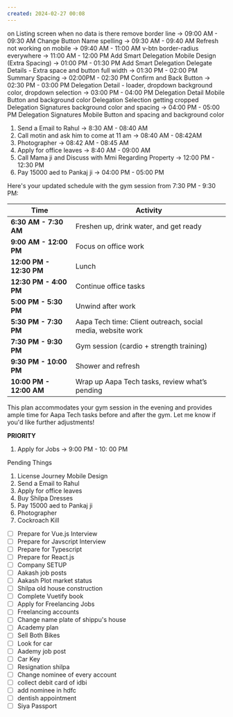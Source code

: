```yaml
---
created: 2024-02-27 00:08
---
```


on Listing screen when no data is there remove border line -> 09:00 AM - 09:30 AM
Change Button Name spelling -> 09:30 AM - 09:40 AM
Refresh not working on mobile -> 09:40 AM - 11:00 AM
v-btn border-radius everywhere -> 11:00 AM - 12:00 PM
Add Smart Delegation Mobile Design (Extra Spacing) -> 01:00 PM - 01:30 PM
Add Smart Delegation Delegate Details - Extra space and button full width -> 01:30 PM - 02:00 PM
Summary Spacing -> 02:00PM - 02:30 PM
Confirm and Back Button -> 02:30 PM - 03:00 PM
Delegation Detail - loader, dropdown background color, dropdown selection -> 03:00 PM - 04:00 PM
Delegation Detail Mobile Button and background color
Delegation Selection getting cropped
Delegation Signatures background color and spacing -> 04:00 PM - 05:00 PM
Delegation Signatures Mobile Button and spacing and background color

1. Send a Email to Rahul -> 8:30 AM - 08:40 AM
2. Call motin and ask him to come at 11 am -> 08:40 AM - 08:42AM
3. Photographer -> 08:42 AM - 08:45 AM
4. Apply for office leaves -> 8:40 AM - 09:00 AM
5. Call Mama ji and Discuss with Mmi Regarding Property -> 12:00 PM - 12:30 PM
6. Pay 15000 aed to Pankaj ji -> 04:00 PM - 05:00 PM

Here's your updated schedule with the gym session from 7:30 PM - 9:30 PM:

| **Time**                | **Activity**                                                |
| ----------------------- | ----------------------------------------------------------- |
| **6:30 AM - 7:30 AM**   | Freshen up, drink water, and get ready                      |
| **9:00 AM - 12:00 PM**  | Focus on office work                                        |
| **12:00 PM - 12:30 PM** | Lunch                                                       |
| **12:30 PM - 4:00 PM**  | Continue office tasks                                       |
| **5:00 PM - 5:30 PM**   | Unwind after work                                           |
| **5:30 PM - 7:30 PM**   | Aapa Tech time: Client outreach, social media, website work |
| **7:30 PM - 9:30 PM**   | Gym session (cardio + strength training)                    |
| **9:30 PM - 10:00 PM**  | Shower and refresh                                          |
| **10:00 PM - 12:00 AM** | Wrap up Aapa Tech tasks, review what’s pending              |

This plan accommodates your gym session in the evening and provides ample time for Aapa Tech tasks before and after the gym. Let me know if you'd like further adjustments!


**PRIORITY**

1. Apply for Jobs -> 9:00 PM - 10: 00 PM

Pending Things

1. License Journey Mobile Design
2. Send a Email to Rahul
3. Apply for office leaves
4. Buy Shilpa Dresses
5. Pay 15000 aed to Pankaj ji
6. Photographer
7. Cockroach Kill

- [ ] Prepare for Vue.js Interview
- [ ] Prepare for Javscript Interview
- [ ] Prepare for Typescript
- [ ] Prepare for React.js
- [ ] Company SETUP
- [ ] Aakash job posts
- [ ] Aakash Plot market status
- [ ] Shilpa old house construction
- [ ] Complete Vuetify book
- [ ] Apply for Freelancing Jobs
- [ ] Freelancing accounts
- [ ] Change name plate of shippu's house
- [ ] Academy plan
- [ ] Sell Both Bikes
- [ ] Look for car
- [ ] Aademy job post
- [ ] Car Key
- [ ] Resignation shilpa
- [ ] Change nominee of every account
- [ ] collect debit card of idbi
- [ ] add nominee in hdfc
- [ ] dentish appointment
- [ ] Siya Passport